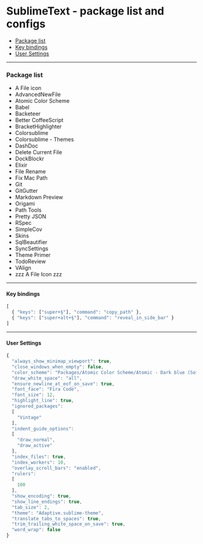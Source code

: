 # SublimeText - package list and configs

- [Package list](#package-list)
- [Key bindings](#key-bindings)
- [User Settings](#user-settings)

----

### Package list

- A File icon
- AdvancedNewFile
- Atomic Color Scheme
- Babel
- Backeteer
- Better CoffeeScript
- BracketHighlighter
- Colorsublime
- Colorsublime - Themes
- DashDoc
- Delete Current File
- DockBlockr
- Elixir
- File Rename
- Fix Mac Path
- Git
- GitGutter
- Markdown Preview
- Origami
- Path Tools
- Pretty JSON
- RSpec
- SimpleCov
- Skins
- SqlBeautifier
- SyncSettings
- Theme Primer
- TodoReview
- VAlign
- zzz A File Icon zzz

----

#### Key bindings

```javascript
[
  { "keys": ["super+§"], "command": "copy_path" },
  { "keys": ["super+alt+§"], "command": "reveal_in_side_bar" }
]

```

---

#### User Settings

```javascript
{
  "always_show_minimap_viewport": true,
  "close_windows_when_empty": false,
  "color_scheme": "Packages/Atomic Color Scheme/Atomic - Dark blue (Soft).tmTheme",
  "draw_white_space": "all",
  "ensure_newline_at_eof_on_save": true,
  "font_face": "Fira Code",
  "font_size": 12,
  "highlight_line": true,
  "ignored_packages":
  [
    "Vintage"
  ],
  "indent_guide_options":
  [
    "draw_normal",
    "draw_active"
  ],
  "index_files": true,
  "index_workers": 10,
  "overlay_scroll_bars": "enabled",
  "rulers":
  [
    100
  ],
  "show_encoding": true,
  "show_line_endings": true,
  "tab_size": 2,
  "theme": "Adaptive.sublime-theme",
  "translate_tabs_to_spaces": true,
  "trim_trailing_white_space_on_save": true,
  "word_wrap": false
}
```
